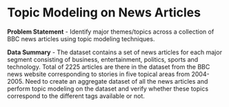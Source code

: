 # Topic Modeling on News Articles

**Problem Statement** - Identify major themes/topics across a collection of BBC news articles using topic modeling techniques.

**Data Summary** - The dataset contains a set of news articles for each major segment consisting of business, entertainment, politics, sports and technology. Total of 2225 articles are there in the dataset from the BBC news website corresponding to stories in five topical areas from 2004-2005. Need to create an aggregate dataset of all the news articles and perform topic modeling on the dataset and verify whether these topics correspond to the different tags available or not.

